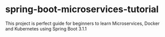# spring-boot-microservices-tutorial
This project is perfect guide for beginners to learn Microservices, Docker and Kubernetes using Spring Boot 3.1.1
